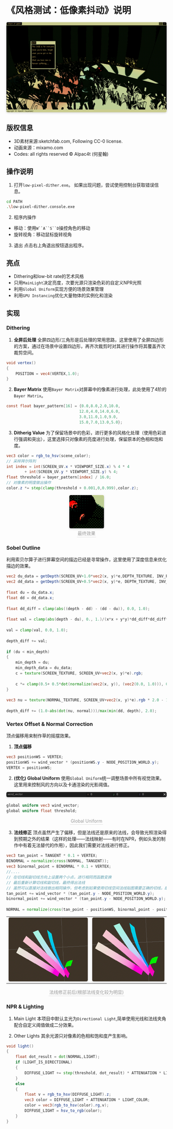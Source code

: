 # 《风格测试：低像素抖动》说明

<center>
    <img style="border-radius: 0.3125em;
    box-shadow: 0 2px 4px 0 rgba(34,36,38,.12),0 2px 10px 0 rgba(34,36,38,.08);" 
    src="docs/featured.png">
</center>

## 版权信息
- 3D素材来源:sketchfab.com, Following CC-0 license.
- 动画来源：mixamo.com
- Codes: all rights reserved © Alpac4t (何星翰)

## 操作说明
1. 打开`low-pixel-dither.exe`。
如果出现问题，尝试使用控制台获取错误信息。

```bash
cd PATH
.\low-pixel-dither.console.exe
```

2. 程序内操作
- 移动：使用`W``A``S``D`操控角色的移动
- 旋转视角：移动鼠标旋转视角

3. 退出
点击右上角退出按钮退出程序。

## 亮点
- Dithering和low-bit rate的艺术风格
- 只用`MainLight`决定亮度，次要光源只渲染色彩的自定义NPR光照
- 利用`Global Uniform`实现方便的场景效果管理
- 利用`GPU Instancing`优化大量物体的实例化和渲染

## 实现

### Dithering

1. **全屏后处理**
   全屏四边形/三角形是后处理的常用思路，这里使用了全屏四边形的方案，通过在场景中设置四边形，再齐次裁剪时对其进行操作将其覆盖齐次裁剪空间。
```glsl
void vertex()
{
	POSITION = vec4(VERTEX,1.0);
}
```
2. **Bayer Matrix**
使用`Bayer Matrix`对屏幕中的像素进行处理，此处使用了4阶的`Bayer Matrix`。
```glsl
const float bayer_pattern[16] = {0.0,8.0,2.0,10.0,
								12.0,4.0,14.0,6.0,
								3.0,11.0,1.0,9.0,
								15.0,7.0,13.0,5.0};
```
3. **Ditherig Value**
为了保留场景中的色彩，进行更多的风格化处理（使用色彩进行强调和突出），这里选择只对像素的亮度进行处理，保留原本的色相和饱和度。
```glsl
vec3 color = rgb_to_hsv(scene_color);
// 采样拜尔阵列
int index = int(SCREEN_UV.x * VIEWPORT_SIZE.x) % 4 * 4 
		+ int(SCREEN_UV.y * VIEWPORT_SIZE.y) % 4;
float threshold = bayer_pattern[index] / 16.0;
// 对像素的明度做出操作
color.z *= step(clamp(threshold + 0.001,0,0.999),color.z);
```
<center>
    <img style="border-radius: 0.3125em;
    box-shadow: 0 2px 4px 0 rgba(34,36,38,.12),0 2px 10px 0 rgba(34,36,38,.08);" 
    src="docs/image.png">
    <br>
    <div style="color:orange; border-bottom: 1px solid #d9d9d9;
    display: inline-block;
    color: #999;
    padding: 2px;">最终效果</div>
</center>

### Sobel Outline
利用索贝尔算子进行屏幕空间的描边已经是寻常操作，这里使用了深度信息来优化描边的效果。
```glsl
vec2 du_data = getDepth(SCREEN_UV+1.0*vec2(x, y)*e,DEPTH_TEXTURE, INV_PROJECTION_MATRIX);
vec2 dd_data = getDepth(SCREEN_UV+0.5*vec2(x, y)*e, DEPTH_TEXTURE, INV_PROJECTION_MATRIX);
			
float du = du_data.x;
float dd = dd_data.x;
			
float dd_diff = clamp(abs((depth - dd) - (dd - du)), 0.0, 1.0);

float val = clamp(abs(depth - du), 0., 1.)/(x*x + y*y)*dd_diff*dd_diff*5000.0;
			
val = clamp(val, 0.0, 1.0);

depth_diff += val;

if (du < min_depth)
{
	min_depth = du;
	min_depth_data = du_data;
    c = texture(SCREEN_TEXTURE, SCREEN_UV+vec2(x, y)*e).rgb;
				
	c *= clamp(0.5+ 0.5*dot(normalize(vec2(x, y)), (vec2(0.0, 1.0))), 0.0, 1.0);
}
			
vec3 nu = texture(NORMAL_TEXTURE, SCREEN_UV+vec2(x, y)*e).rgb * 2.0 - 1.0;
			
depth_diff += (1.0-abs(dot(nu, normal)))/max(min(dd, depth), 2.0);
```

### Vertex Offset & Normal Correction
顶点偏移用来制作草的摇摆效果。
1. **顶点偏移**
```glsl
vec3 positionWS = VERTEX;
positionWS += wind_vector * (positionWS.y - NODE_POSITION_WORLD.y);
VERTEX = positionWS;
```
2. **(优化) Global Uniform**
使用`Global Uniform`统一调整场景中所有视觉效果。这里用来控制风的方向以及卡通渲染的光影阈值。
<center>
    <img style="border-radius: 0.3125em;
    box-shadow: 0 2px 4px 0 rgba(34,36,38,.12),0 2px 10px 0 rgba(34,36,38,.08);" 
    src="docs/global_uniform_manager.png">
</center>

```glsl
global uniform vec3 wind_vector;
global uniform float threshold;
```
<center>
    <div style="color:orange; border-bottom: 1px solid #d9d9d9;
    display: inline-block;
    color: #999;
    padding: 2px;">Global Uniform</div>
</center>

3. **法线修正**
顶点虽然产生了偏移，但是法线还是原来的法线，会导致光照渲染得到预期之外的结果（这样的处理——法线映射——有时在NPR，例如头发的制作中有着无法替代的作用），因此我们需要对法线进行修正。
```glsl
vec3 tan_point = TANGENT * 0.1 + VERTEX;
BINORMAL = normalize(cross(NORMAL, TANGENT));
vec3 binormal_point = BINORMAL * 0.1 + VERTEX;
//....
// 在切线和副切线方向上设置两个小点，进行相同而函数变换
// 最后重新计算切线和副切线，最终得出法线
// 虽然可以直接对法线做出相同操作，但考虑到如果使用切线空间法线贴图需要正确的切线，故使用此操作
tan_point += wind_vector * (tan_point.y - NODE_POSITION_WORLD.y);
binormal_point += wind_vector * (tan_point.y - NODE_POSITION_WORLD.y);
	
NORMAL = normalize(cross(tan_point - positionWS, binormal_point - positionWS));
```
<center>
    <table>
    <td>
        <img height=200px style="border-radius: 0.3125em;
        box-shadow: 0 2px 4px 0 rgba(34,36,38,.12),0 2px 10px 0 rgba(34,36,38,.08);" 
        src="docs/before_correction.png">
    </td>
    <td>
        <img height=200px style="border-radius: 0.3125em;
        box-shadow: 0 2px 4px 0 rgba(34,36,38,.12),0 2px 10px 0 rgba(34,36,38,.08);" 
        src="docs/after_correction.png">
    </td>
    </table>
    <div style="color:orange; border-bottom: 1px solid #d9d9d9;
    display: inline-block;
    color: #999;
    padding: 2px;">法线修正前后(根部法线变化较为明显)</div>
</center>
   
### NPR & Lighting
1. Main Light
本项目中默认主光为`Directional Light`,简单使用光线和法线夹角配合自定义阈值做成二分效果。

2. Other Lights
其余光源只对像素的色相和饱和度产生影响。

```glsl
void light() 
{
	float dot_result = dot(NORMAL,LIGHT);
	if (LIGHT_IS_DIRECTIONAL)
	{
		DIFFUSE_LIGHT += step(threshold, dot_result) * ATTENUATION * LIGHT_COLOR;
	}
	else
	{
		float v = rgb_to_hsv(DIFFUSE_LIGHT).z;
		vec3 color = DIFFUSE_LIGHT + ATTENUATION * LIGHT_COLOR;
		color = vec3(rgb_to_hsv(color).rg,v);
		DIFFUSE_LIGHT = hsv_to_rgb(color);
	}
}
```